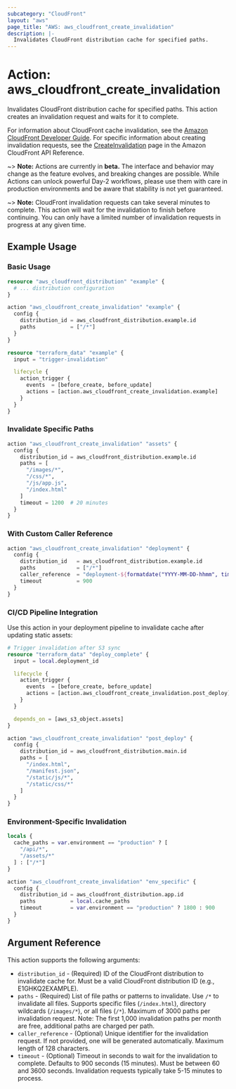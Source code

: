 ```yaml
---
subcategory: "CloudFront"
layout: "aws"
page_title: "AWS: aws_cloudfront_create_invalidation"
description: |-
  Invalidates CloudFront distribution cache for specified paths.
---
```


# Action: aws_cloudfront_create_invalidation

Invalidates CloudFront distribution cache for specified paths. This action creates an invalidation request and waits for it to complete.

For information about CloudFront cache invalidation, see the [Amazon CloudFront Developer Guide](https://docs.aws.amazon.com/AmazonCloudFront/latest/DeveloperGuide/Invalidation.html). For specific information about creating invalidation requests, see the [CreateInvalidation](https://docs.aws.amazon.com/cloudfront/latest/APIReference/API_CreateInvalidation.html) page in the Amazon CloudFront API Reference.

~> **Note:** Actions are currently in **beta.** The interface and behavior may change as the feature evolves, and breaking changes are possible. While Actions can unlock powerful Day-2 workflows, please use them with care in production environments and be aware that stability is not yet guaranteed.

~> **Note:** CloudFront invalidation requests can take several minutes to complete. This action will wait for the invalidation to finish before continuing. You can only have a limited number of invalidation requests in progress at any given time.

## Example Usage

### Basic Usage

```terraform
resource "aws_cloudfront_distribution" "example" {
  # ... distribution configuration
}

action "aws_cloudfront_create_invalidation" "example" {
  config {
    distribution_id = aws_cloudfront_distribution.example.id
    paths           = ["/*"]
  }
}

resource "terraform_data" "example" {
  input = "trigger-invalidation"

  lifecycle {
    action_trigger {
      events  = [before_create, before_update]
      actions = [action.aws_cloudfront_create_invalidation.example]
    }
  }
}
```

### Invalidate Specific Paths

```terraform
action "aws_cloudfront_create_invalidation" "assets" {
  config {
    distribution_id = aws_cloudfront_distribution.example.id
    paths = [
      "/images/*",
      "/css/*",
      "/js/app.js",
      "/index.html"
    ]
    timeout = 1200  # 20 minutes
  }
}
```

### With Custom Caller Reference

```terraform
action "aws_cloudfront_create_invalidation" "deployment" {
  config {
    distribution_id   = aws_cloudfront_distribution.example.id
    paths             = ["/*"]
    caller_reference  = "deployment-${formatdate("YYYY-MM-DD-hhmm", timestamp())}"
    timeout           = 900
  }
}
```

### CI/CD Pipeline Integration

Use this action in your deployment pipeline to invalidate cache after updating static assets:

```terraform
# Trigger invalidation after S3 sync
resource "terraform_data" "deploy_complete" {
  input = local.deployment_id

  lifecycle {
    action_trigger {
      events  = [before_create, before_update]
      actions = [action.aws_cloudfront_create_invalidation.post_deploy]
    }
  }

  depends_on = [aws_s3_object.assets]
}

action "aws_cloudfront_create_invalidation" "post_deploy" {
  config {
    distribution_id = aws_cloudfront_distribution.main.id
    paths = [
      "/index.html",
      "/manifest.json",
      "/static/js/*",
      "/static/css/*"
    ]
  }
}
```

### Environment-Specific Invalidation

```terraform
locals {
  cache_paths = var.environment == "production" ? [
    "/api/*",
    "/assets/*"
  ] : ["/*"]
}

action "aws_cloudfront_create_invalidation" "env_specific" {
  config {
    distribution_id = aws_cloudfront_distribution.app.id
    paths           = local.cache_paths
    timeout         = var.environment == "production" ? 1800 : 900
  }
}
```

## Argument Reference

This action supports the following arguments:

* `distribution_id` - (Required) ID of the CloudFront distribution to invalidate cache for. Must be a valid CloudFront distribution ID (e.g., E1GHKQ2EXAMPLE).
* `paths` - (Required) List of file paths or patterns to invalidate. Use `/*` to invalidate all files. Supports specific files (`/index.html`), directory wildcards (`/images/*`), or all files (`/*`). Maximum of 3000 paths per invalidation request. Note: The first 1,000 invalidation paths per month are free, additional paths are charged per path.
* `caller_reference` - (Optional) Unique identifier for the invalidation request. If not provided, one will be generated automatically. Maximum length of 128 characters.
* `timeout` - (Optional) Timeout in seconds to wait for the invalidation to complete. Defaults to 900 seconds (15 minutes). Must be between 60 and 3600 seconds. Invalidation requests typically take 5-15 minutes to process.
